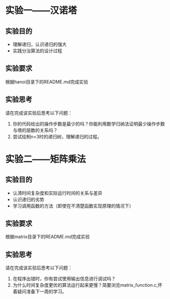 # 实验一——汉诺塔

## 实验目的

- 理解递归，认识递归的强大
- 实践分治算法的设计过程

## 实验要求

根据hanoi目录下的README.md完成实验

## 实验思考

请在完成该实验后思考以下问题：

1. 你的代码给出的操作步数是最少的吗？你能利用数学归纳法证明最少操作步数与塔的层数的关系吗？
2. 尝试绘制n=3时的递归树，理解递归的过程。

# 实验二——矩阵乘法

## 实验目的

- 认清时间复杂度和实际运行时间的关系与差异
- 认识递归的劣势
- 学习调用函数的方法（即使在不清楚函数实现原理的情况下）
  
## 实验要求

根据matrix目录下的README.md完成实验

## 实验思考

请在完成该实验后思考以下问题：

1. 在程序出错时，你有尝试使用输出信息进行调试吗？
2. 为什么时间复杂度更优的算法运行起来更慢？简要浏览matrix_function.c,怀着疑问准备下一周的学习。
